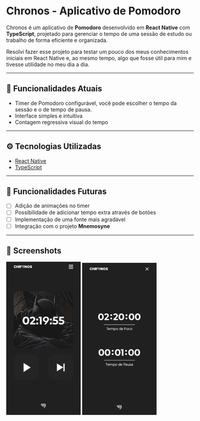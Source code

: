 # Chronos - Aplicativo de Pomodoro

Chronos é um aplicativo de **Pomodoro** desenvolvido em **React Native** com **TypeScript**, projetado para gerenciar o tempo de uma sessão de estudo ou trabalho de forma eficiente e organizada.

Resolvi fazer esse projeto para testar um pouco dos meus conhecimentos iniciais em React Native e, ao mesmo tempo, algo que fosse útil para mim e tivesse utilidade no meu dia a dia.

---

## 📝 Funcionalidades Atuais

- Timer de Pomodoro configurável, você pode escolher o tempo da sessão e o de tempo de pausa.
- Interface simples e intuitiva
- Contagem regressiva visual do tempo

---

## ⚙️ Tecnologias Utilizadas

- [React Native](https://reactnative.dev/)
- [TypeScript](https://www.typescriptlang.org/)

---

## 🔮 Funcionalidades Futuras

- [ ] Adição de animações no timer
- [ ] Possibilidade de adicionar tempo extra através de botões
- [ ] Implementação de uma fonte mais agradável
- [ ] Integração com o projeto **Mnemosyne**

---

## 📸 Screenshots

<img src="assets/images/screenshot1.jpeg" width="200"/>
<img src="assets/images/screenshot2.jpeg" width="200"/>
